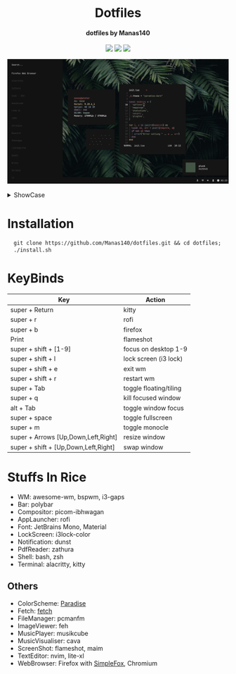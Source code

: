 <h1 align="center">Dotfiles</h1>
<h4 align="center">dotfiles by Manas140</h4>

<p align="center">
    <a href="https://github.com/Manas140/dotfiles/stargazers"><img src="https://img.shields.io/github/stars/Manas140/dotfiles?colorA=151515&colorB=8C977D&style=for-the-badge&logo=starship"></a>
    <a href="https://github.com/Manas140/dotfiles/issues"><img src="https://img.shields.io/github/issues/Manas140/dotfiles?colorA=151515&colorB=B66467&style=for-the-badge&logo=bugatti"></a>
    <a href="https://github.com/Manas140/dotfiles/network/members"><img src="https://img.shields.io/github/forks/Manas140/dotfiles?colorA=151515&colorB=8DA3B9&style=for-the-badge&logo=github"></a>
</p>

<p align="center">
  <img src="preview/preview.png">
</p>

<details><summary>ShowCase</summary>

- Dunst

  <img src="preview/dunst.png">

- Polybar

  <img src="preview/polybar.png">

- Lock

  <img src="preview/lock.png">
</details>

# Installation
```
  git clone https://github.com/Manas140/dotfiles.git && cd dotfiles;
  ./install.sh 
```

# KeyBinds
| Key | Action |
| ----- | ----- |
| super + Return | kitty |
| super + r | rofi |
| super + b | firefox |
| Print | flameshot |
| super + shift + [1-9] | focus on desktop 1-9 |
| super + shift + l | lock screen (i3 lock) |
| super + shift + e | exit wm |
| super + shift + r | restart wm |
| super + Tab | toggle floating/tiling |
| super + q | kill focused window |
| alt + Tab | toggle window focus |
| super + space | toggle fullscreen |
| super + m | toggle monocle |
| super + Arrows [Up,Down,Left,Right] | resize window |
| super + shift + [Up,Down,Left,Right] | swap window |


# Stuffs In Rice
- WM: awesome-wm, bspwm, i3-gaps
- Bar: polybar
- Compositor: picom-ibhwagan
- AppLauncher: rofi
- Font: JetBrains Mono, Material
- LockScreen: i3lock-color
- Notification: dunst
- PdfReader: zathura
- Shell: bash, zsh
- Terminal: alacritty, kitty

## Others
- ColorScheme: [Paradise](https://github.com/Manas140/paradise)
- Fetch: [fetch](https://github.com/Manas140/fetch)
- FileManager: pcmanfm
- ImageViewer: feh
- MusicPlayer: musikcube
- MusicVisualiser: cava
- ScreenShot: flameshot, maim
- TextEditor: nvim, lite-xl
- WebBrowser: Firefox with [SimpleFox](https://github.com/migueravila/SimpleFox), Chromium
